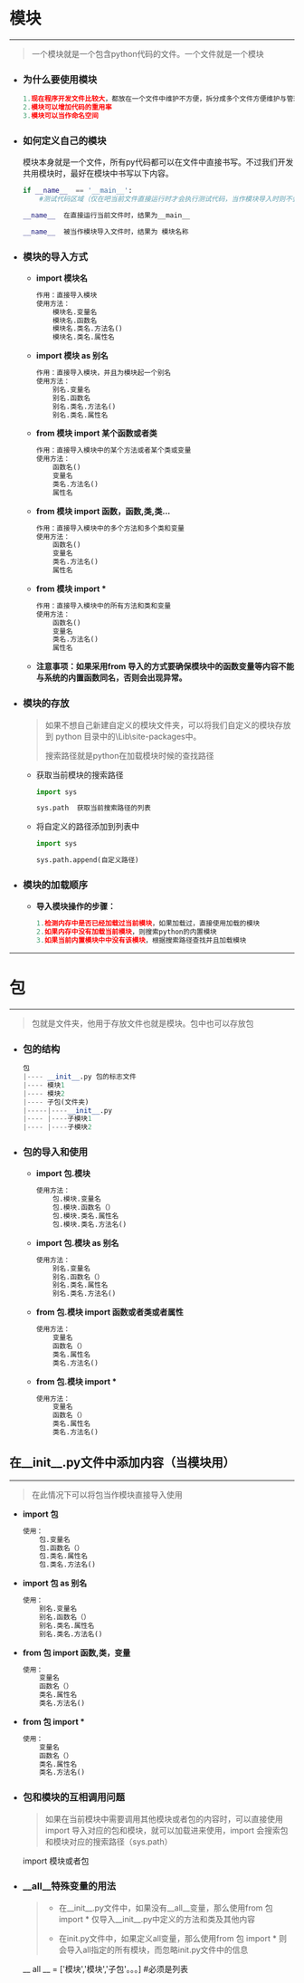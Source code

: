 模块
===

---

> 一个模块就是一个包含python代码的文件。一个文件就是一个模块

* ### 为什么要使用模块

    ```py
    1.现在程序开发文件比较大，都放在一个文件中维护不方便，拆分成多个文件方便维护与管理
    2.模块可以增加代码的重用率
    3.模块可以当作命名空间
    ```

* ### 如何定义自己的模块
    模块本身就是一个文件，所有py代码都可以在文件中直接书写。不过我们开发共用模块时，最好在模块中书写以下内容。
    ```py
    if __name__  == '__main__':
        #测试代码区域（仅在吧当前文件直接运行时才会执行测试代码，当作模块导入时则不会执行）

    __name__  在直接运行当前文件时，结果为__main__

    __name__  被当作模块导入文件时，结果为 模块名称
    ```

* ### 模块的导入方式

    * **import 模块名**

        ```py
        作用：直接导入模块
        使用方法：
            模块名.变量名
            模块名.函数名
            模块名.类名.方法名()
            模块名.类名.属性名
        ```

    * **import 模块 as 别名**

        ```py
        作用：直接导入模块，并且为模块起一个别名
        使用方法：
            别名.变量名
            别名.函数名
            别名.类名.方法名()
            别名.类名.属性名
        ```

    * **from 模块 import 某个函数或者类**

        ```py
        作用：直接导入模块中的某个方法或者某个类或变量
        使用方法：
            函数名()
            变量名
            类名.方法名()
            属性名
        ```

    * **from 模块 import 函数，函数,类,类...**

        ```py
        作用：直接导入模块中的多个方法和多个类和变量
        使用方法：
            函数名()
            变量名
            类名.方法名()
            属性名
        ```

    * **from 模块 import \***

        ```py
        作用：直接导入模块中的所有方法和类和变量
        使用方法：
            函数名()
            变量名
            类名.方法名()
            属性名
        ```
    * **注意事项：如果采用from 导入的方式要确保模块中的函数变量等内容不能与系统的内置函数同名，否则会出现异常。**

* ### 模块的存放

    >如果不想自己新建自定义的模块文件夹，可以将我们自定义的模块存放到 python 目录中的\Lib\site-packages中。
    >
    >搜索路径就是python在加载模块时候的查找路径

    * 获取当前模块的搜索路径

        ```py
        import sys

        sys.path  获取当前搜索路径的列表
        ```

    * 将自定义的路径添加到列表中

        ```py
        import sys

        sys.path.append(自定义路径)
        ```

* ### 模块的加载顺序

    * **导入模块操作的步骤：**

        ```py
        1.检测内存中是否已经加载过当前模块，如果加载过，直接使用加载的模块
        2.如果内存中没有加载当前模块，则搜索python的内置模块
        3.如果当前内置模块中中没有该模块，根据搜索路径查找并且加载模块
        ```


---

# 包

---

> 包就是文件夹，他用于存放文件也就是模块。包中也可以存放包

* ### 包的结构

    ```py
    包
    |---- __init__.py 包的标志文件
    |---- 模块1
    |---- 模块2
    |---- 子包(文件夹)
    |-----|----__init__.py
    |---- |----子模块1
    |---- |----子模块2
    ```

* ### 包的导入和使用

    * **import 包.模块**

        ```py
        使用方法：
            包.模块.变量名
            包.模块.函数名（）
            包.模块.类名.属性名
            包.模块.类名.方法名()
        ```

    * **import 包.模块 as 别名**

        ```py
        使用方法：
            别名.变量名
            别名.函数名（）
            别名.类名.属性名
            别名.类名.方法名()
        ```

    * **from 包.模块 import 函数或者类或者属性**

        ```py
        使用方法：
            变量名
            函数名（）
            类名.属性名
            类名.方法名()
        ```

    * **from 包.模块 import \***

        ```py
        使用方法：
            变量名
            函数名（）
            类名.属性名
            类名.方法名()
        ```

## 在__init__.py文件中添加内容（当模块用）

---

> 在此情况下可以将包当作模块直接导入使用

* **import 包**

    ```py
    使用：
        包.变量名
        包.函数名（）
        包.类名.属性名
        包.类名.方法名()
    ```


* **import 包 as 别名**

    ```py
    使用：
        别名.变量名
        别名.函数名（）
        别名.类名.属性名
        别名.类名.方法名()
    ```

* **from 包 import 函数,类，变量**

    ```py
    使用：
        变量名
        函数名（）
        类名.属性名
        类名.方法名()
    ```

* **from 包 import \***

    ```py
    使用：
        变量名
        函数名（）
        类名.属性名
        类名.方法名()
    ```

* ### 包和模块的互相调用问题

    > 如果在当前模块中需要调用其他模块或者包的内容时，可以直接使用import 导入对应的包和模块，就可以加载进来使用，import 会搜索包和模块对应的搜索路径（sys.path）    

    import  模块或者包

* ### __all__特殊变量的用法

    > * 在__init__.py文件中，如果没有__all__变量，那么使用from 包 import * 仅导入__init__.py中定义的方法和类及其他内容
    >
    > * 在init.py文件中，如果定义all变量，那么使用from 包 import * 则会导入all指定的所有模块，而忽略init.py文件中的信息

    __ all __ = ['模块','模块','子包'。。。]   #必须是列表
